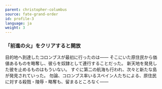 ```yaml
---
parent: christopher-columbus
source: fate-grand-order
id: profile-3
language: ja
weight: 3
---
```


### 「前進の火」をクリアすると開放

目的地へ到達したコロンブスが最初に行ったのは――
そこにいた原住民から価値あるものを略奪し、彼らを奴隷として連行することだった。
新天地を発見した彼を止めるものはもういない。
すぐに第二の航海も行われ、次々と新たな島が発見されていった。
勿論、コロンブス率いるスペイン人たちによる、原住民に対する殺戮・陵辱・略奪も、留まるところなく――
